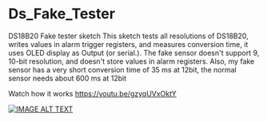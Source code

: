 # Ds_Fake_Tester
DS18B20 Fake tester sketch
This sketch tests all resolutions of DS18B20, writes values in alarm trigger registers, and measures conversion time, it uses OLED display as Output (or serial.).
The fake sensor doesn't support 9, 10-bit resolution, and doesn't store values in alarm registers. Also, my fake sensor has a very short conversion time of 35 ms at 12bit, the normal sensor needs about 600 ms at 12bit

Watch how it works https://youtu.be/gzyqUVxOktY

[![IMAGE ALT TEXT](http://img.youtube.com/vi/gzyqUVxOktY.jpg)](http://www.youtube.com/watch?v=gzyqUVxOktY "Video Title")

